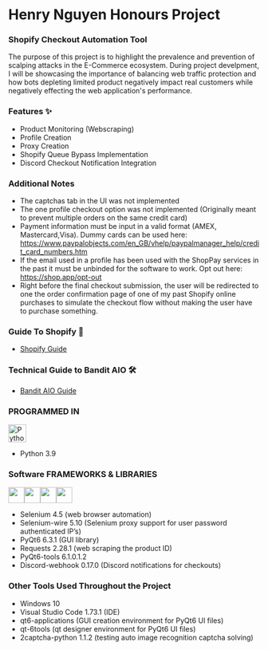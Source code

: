 # Henry Nguyen Honours Project

### Shopify Checkout Automation Tool

<p>The purpose of this project is to highlight the prevalence and prevention of scalping attacks in the
E-Commerce ecosystem. During project develpment, I will be showcasing the importance of balancing web traffic protection and how bots depleting limited product negatively impact real customers while negatively effecting the web application's performance.</p>

### Features ✨

- Product Monitoring (Webscraping)
- Profile Creation
- Proxy Creation
- Shopify Queue Bypass Implementation
- Discord Checkout Notification Integration

### Additional Notes

- The captchas tab in the UI was not implemented
- The one profile checkout option was not implemented (Originally meant to prevent multiple orders on the same credit card)
- Payment information must be input in a valid format (AMEX, Mastercard,Visa). Dummy cards can be used here: https://www.paypalobjects.com/en_GB/vhelp/paypalmanager_help/credit_card_numbers.htm
- If the email used in a profile has been used with the ShopPay services in the past it must be unbinded for the software to work. Opt out here: https://shop.app/opt-out
- Right before the final checkout submission, the user will be redirected to one the order confirmation page of one of my past Shopify online purchases to simulate the checkout flow without making the user have to purchase something.

### Guide To Shopify 📁

- <p><a href="https://docs.google.com/presentation/d/1sz8ChZtQNIseWiH6DCc-wJ791BlAlRy8oH1arS1TfHI/edit?usp=sharing">Shopify Guide</a></p>

### Technical Guide to Bandit AIO 🛠

- <p><a href="https://docs.google.com/document/d/1TjBO5ME-s_Xvvzj3_z5gz0XJhiPSwRK_Nzy4KqFQHkM/edit?usp=sharing">Bandit AIO Guide</a></p>

### PROGRAMMED IN

<p align="left">
<a href="https://www.python.org/" target="_blank" rel="noreferrer"><img src="https://raw.githubusercontent.com/danielcranney/readme-generator/main/public/icons/skills/python-colored.svg" width="36" height="36" alt="Python" /></a>
</p>

- Python 3.9

### Software FRAMEWORKS & LIBRARIES

<p align="left"> <a href="https://playwright.dev/python/docs/intro" target="_blank" rel="noreferrer"><img src="https://yt3.ggpht.com/9y13pxP3xxovml6W83D4Kbq4joCA-WaKy01i1BAihK6315sPq7z_oTIa3YdGa7ws4k4aaRbf=s900-c-k-c0x00ffffff-no-rj" width="32" height="32" /></a><a href="https://requests.readthedocs.io/en/latest/" target="_blank" rel="noreferrer"><img src="https://upload.wikimedia.org/wikipedia/commons/a/aa/Requests_Python_Logo.png" width="32" height="32" /></a><a href="https://pypi.org/project/discord-webhook/" target="_blank" rel="noreferrer"><img src="https://pypi.org/static/images/logo-small.95de8436.svg" width="32" height="32" /></a><a href="https://pypi.org/project/PyQt6/" target="_blank" rel="noreferrer"><img src="https://upload.wikimedia.org/wikipedia/commons/thumb/e/e6/Python_and_Qt.svg/1200px-Python_and_Qt.svg.png" width="32" height="32" /></a></p>

- Selenium 4.5 (web browser automation)
- Selenium-wire 5.10 (Selenium proxy support for user password authenticated IP’s)
- PyQt6 6.3.1 (GUI library)
- Requests 2.28.1 (web scraping the product ID)
- PyQt6-tools 6.1.0.1.2
- Discord-webhook 0.17.0 (Discord notifications for checkouts)

### Other Tools Used Throughout the Project
- Windows 10
- Visual Studio Code 1.73.1 (IDE)
- qt6-applications (GUI creation environment for PyQt6 UI files)
- qt-6tools (qt designer environment for PyQt6 UI files)
- 2captcha-python 1.1.2 (testing auto image recognition captcha solving)
